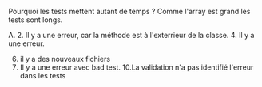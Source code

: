 Pourquoi les tests mettent autant de temps ?
    Comme l'array est grand les tests sont longs.

A.
    2. Il y a une erreur, car la méthode est à l'exterrieur de la classe.
    4. Il y a une erreur.

6. il y a des nouveaux fichiers
9. Il y a une erreur avec bad test.
10.La validation n'a pas identifié l'erreur dans les tests